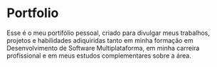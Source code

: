 # Portfolio
Esse é o meu portifólio pessoal, criado para divulgar meus trabalhos, projetos e habilidades adiquiridas tanto em minha formação em Desenvolvimento de Software Multiplataforma, em minha carreira profissional e
em meus estudos complementares sobre a área. 
